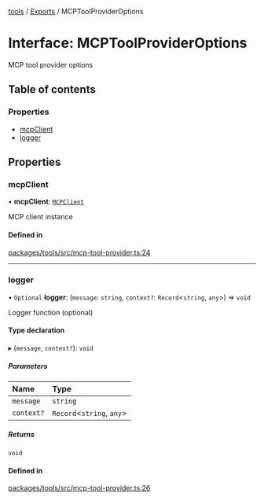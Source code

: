 <!-- 
 ⚠️  AUTO-GENERATED FILE - DO NOT EDIT MANUALLY
 This file is automatically generated by scripts/docs-generator.js
 To make changes, edit the source TypeScript files or update the generator script
-->

[tools](../../) / [Exports](../modules) / MCPToolProviderOptions

# Interface: MCPToolProviderOptions

MCP tool provider options

## Table of contents

### Properties

- [mcpClient](MCPToolProviderOptions#mcpclient)
- [logger](MCPToolProviderOptions#logger)

## Properties

### mcpClient

• **mcpClient**: [`MCPClient`](MCPClient)

MCP client instance

#### Defined in

[packages/tools/src/mcp-tool-provider.ts:24](https://github.com/woojubb/robota/blob/cf184f3e050cee8add4bdfe80fb4ff70f9d0ed40/packages/tools/src/mcp-tool-provider.ts#L24)

___

### logger

• `Optional` **logger**: (`message`: `string`, `context?`: `Record`\<`string`, `any`\>) => `void`

Logger function (optional)

#### Type declaration

▸ (`message`, `context?`): `void`

##### Parameters

| Name | Type |
| :------ | :------ |
| `message` | `string` |
| `context?` | `Record`\<`string`, `any`\> |

##### Returns

`void`

#### Defined in

[packages/tools/src/mcp-tool-provider.ts:26](https://github.com/woojubb/robota/blob/cf184f3e050cee8add4bdfe80fb4ff70f9d0ed40/packages/tools/src/mcp-tool-provider.ts#L26)
